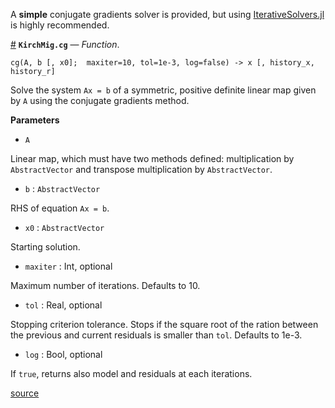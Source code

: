 
A **simple** conjugate gradients solver is provided, but using [IterativeSolvers.jl](https://juliamath.github.io/IterativeSolvers.jl/latest/) is highly recommended.

<a id='KirchMig.cg' href='#KirchMig.cg'>#</a>
**`KirchMig.cg`** &mdash; *Function*.



`cg(A, b [, x0];  maxiter=10, tol=1e-3, log=false) -> x [, history_x, history_r]`

Solve the system `Ax = b` of a symmetric, positive definite linear map given by `A` using the conjugate gradients method.

**Parameters**

  * `A`

Linear map, which must have two methods defined: multiplication by `AbstractVector` and transpose multiplication by `AbstractVector`.

  * `b` : `AbstractVector`

RHS of equation `Ax = b`.

  * `x0` : `AbstractVector`

Starting solution.

  * `maxiter` : Int, optional

Maximum number of iterations. Defaults to 10.

  * `tol` : Real, optional

Stopping criterion tolerance. Stops if the square root of the ration between the previous and current residuals is smaller than `tol`. Defaults to 1e-3.

  * `log` : Bool, optional

If `true`, returns also model and residuals at each iterations.


<a target='_blank' href='https://github.com/cako/KirchMig.jl/blob/55caf82a173be64bbe0144a7fd4edc6dbe2228a7/src/optimization.jl#L3-L33' class='documenter-source'>source</a><br>


